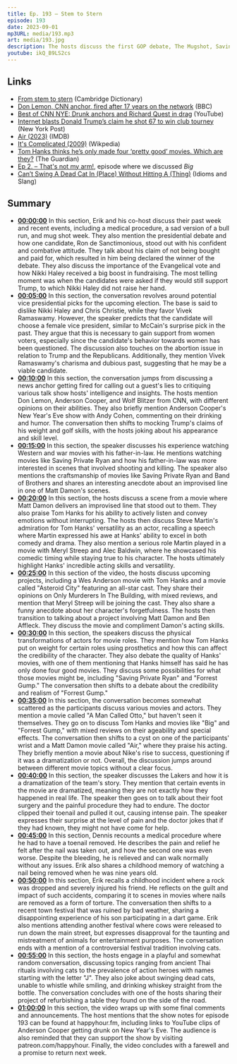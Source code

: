 ```yaml
---
title: Ep. 193 – Stem to Stern
episode: 193
date: 2023-09-01
mp3URL: media/193.mp3
art: media/193.jpg
description: The hosts discuss the first GOP debate, The Mugshot, Saving Private Ryan, Tom Hanks is amazing (except in Elvis), Matt Damon was overweight in Air, Erik doesn't love Forrest Gump, Dennis had some toenails removed, and Erik removed a childhood friend's fingernail once.
youtube: ikQ_B9LS2cs
---
```


## Links

- [From stem to stern](https://dictionary.cambridge.org/dictionary/english/from-stem-to-stern) (Cambridge Dictionary)
- [Don Lemon, CNN anchor, fired after 17 years on the network](https://www.bbc.com/news/world-us-canada-65380349) (BBC)
- [Best of CNN NYE: Drunk anchors and Richard Quest in drag](https://www.youtube.com/watch?v=7x7Bqi7xru0) (YouTube)
- [Internet blasts Donald Trump’s claim he shot 67 to win club tourney](https://nypost.com/2023/08/26/internet-blasts-trumps-claim-he-won-club-tournament-with-67/) (New York Post)
- [Air (2023)](https://www.imdb.com/title/tt16419074/) (IMDB)
- [It's Complicated (2009)](https://en.wikipedia.org/wiki/It%27s_Complicated_(film)) (Wikpedia)
- [Tom Hanks thinks he’s only made four ‘pretty good’ movies. Which are they?](https://www.theguardian.com/film/2022/sep/28/tom-hanks-novel-actor-four-good-movies) (The Guardian)
- [Ep 2. – That's not my arm!](https://happyhour.fm/002), episode where we discussed *Big*
- [Can’t Swing A Dead Cat In (Place) Without Hitting A (Thing)](https://www.idiomsandslang.com/cant-swing-a-dead-cat-in-place-without-hitting-a-thing/) (Idioms and Slang)

## Summary

- **[00:00:00](https://youtube.com/watch?v=ikQ_B9LS2cs&t=0)** In this section, Erik and his co-host discuss their past week and recent events, including a medical procedure, a sad version of a bull run, and mug shot week. They also mention the presidential debate and how one candidate, Ron de Sanctimonious, stood out with his confident and combative attitude. They talk about his claim of not being bought and paid for, which resulted in him being declared the winner of the debate. They also discuss the importance of the Evangelical vote and how Nikki Haley received a big boost in fundraising. The most telling moment was when the candidates were asked if they would still support Trump, to which Nikki Haley did not raise her hand.
- **[00:05:00](https://youtube.com/watch?v=ikQ_B9LS2cs&t=300)** In this section, the conversation revolves around potential vice presidential picks for the upcoming election. The base is said to dislike Nikki Haley and Chris Christie, while they favor Vivek Ramaswamy. However, the speaker predicts that the candidate will choose a female vice president, similar to McCain's surprise pick in the past. They argue that this is necessary to gain support from women voters, especially since the candidate's behavior towards women has been questioned. The discussion also touches on the abortion issue in relation to Trump and the Republicans. Additionally, they mention Vivek Ramaswamy's charisma and dubious past, suggesting that he may be a viable candidate.
- **[00:10:00](https://youtube.com/watch?v=ikQ_B9LS2cs&t=600)** In this section, the conversation jumps from discussing a news anchor getting fired for calling out a guest's lies to critiquing various talk show hosts' intelligence and insights. The hosts mention Don Lemon, Anderson Cooper, and Wolf Blitzer from CNN, with different opinions on their abilities. They also briefly mention Anderson Cooper's New Year's Eve show with Andy Cohen, commenting on their drinking and humor. The conversation then shifts to mocking Trump's claims of his weight and golf skills, with the hosts joking about his appearance and skill level.
- **[00:15:00](https://youtube.com/watch?v=ikQ_B9LS2cs&t=900)** In this section, the speaker discusses his experience watching Western and war movies with his father-in-law. He mentions watching movies like Saving Private Ryan and how his father-in-law was more interested in scenes that involved shooting and killing. The speaker also mentions the craftsmanship of movies like Saving Private Ryan and Band of Brothers and shares an interesting anecdote about an improvised line in one of Matt Damon's scenes.
- **[00:20:00](https://youtube.com/watch?v=ikQ_B9LS2cs&t=1200)** In this section, the hosts discuss a scene from a movie where Matt Damon delivers an improvised line that stood out to them. They also praise Tom Hanks for his ability to actively listen and convey emotions without interrupting. The hosts then discuss Steve Martin's admiration for Tom Hanks' versatility as an actor, recalling a speech where Martin expressed his awe at Hanks' ability to excel in both comedy and drama. They also mention a serious role Martin played in a movie with Meryl Streep and Alec Baldwin, where he showcased his comedic timing while staying true to his character. The hosts ultimately highlight Hanks' incredible acting skills and versatility.
- **[00:25:00](https://youtube.com/watch?v=ikQ_B9LS2cs&t=1500)** In this section of the video, the hosts discuss upcoming projects, including a Wes Anderson movie with Tom Hanks and a movie called "Asteroid City" featuring an all-star cast. They share their opinions on Only Murderers In The Building, with mixed reviews, and mention that Meryl Streep will be joining the cast. They also share a funny anecdote about her character's forgetfulness. The hosts then transition to talking about a project involving Matt Damon and Ben Affleck. They discuss the movie and compliment Damon's acting skills.
- **[00:30:00](https://youtube.com/watch?v=ikQ_B9LS2cs&t=1800)** In this section, the speakers discuss the physical transformations of actors for movie roles. They mention how Tom Hanks put on weight for certain roles using prosthetics and how this can affect the credibility of the character. They also debate the quality of Hanks' movies, with one of them mentioning that Hanks himself has said he has only done four good movies. They discuss some possibilities for what those movies might be, including "Saving Private Ryan" and "Forrest Gump." The conversation then shifts to a debate about the credibility and realism of "Forrest Gump."
- **[00:35:00](https://youtube.com/watch?v=ikQ_B9LS2cs&t=2100)** In this section, the conversation becomes somewhat scattered as the participants discuss various movies and actors. They mention a movie called "A Man Called Otto," but haven't seen it themselves. They go on to discuss Tom Hanks and movies like "Big" and "Forrest Gump," with mixed reviews on their ageability and special effects. The conversation then shifts to a cyst on one of the participants' wrist and a Matt Damon movie called "Air," where they praise his acting. They briefly mention a movie about Nike's rise to success, questioning if it was a dramatization or not. Overall, the discussion jumps around between different movie topics without a clear focus.
- **[00:40:00](https://youtube.com/watch?v=ikQ_B9LS2cs&t=2400)** In this section, the speaker discusses the Lakers and how it is a dramatization of the team's story. They mention that certain events in the movie are dramatized, meaning they are not exactly how they happened in real life. The speaker then goes on to talk about their foot surgery and the painful procedure they had to endure. The doctor clipped their toenail and pulled it out, causing intense pain. The speaker expresses their surprise at the level of pain and the doctor jokes that if they had known, they might not have come for help.
- **[00:45:00](https://youtube.com/watch?v=ikQ_B9LS2cs&t=2700)** In this section, Dennis recounts a medical procedure where he had to have a toenail removed. He describes the pain and relief he felt after the nail was taken out, and how the second one was even worse. Despite the bleeding, he is relieved and can walk normally without any issues. Erik also shares a childhood memory of watching a nail being removed when he was nine years old.
- **[00:50:00](https://youtube.com/watch?v=ikQ_B9LS2cs&t=3000)** In this section, Erik recalls a childhood incident where a rock was dropped and severely injured his friend. He reflects on the guilt and impact of such accidents, comparing it to scenes in movies where nails are removed as a form of torture. The conversation then shifts to a recent town festival that was ruined by bad weather, sharing a disappointing experience of his son participating in a dart game. Erik also mentions attending another festival where cows were released to run down the main street, but expresses disapproval for the taunting and mistreatment of animals for entertainment purposes. The conversation ends with a mention of a controversial festival tradition involving cats.
- **[00:55:00](https://youtube.com/watch?v=ikQ_B9LS2cs&t=3300)** In this section, the hosts engage in a playful and somewhat random conversation, discussing topics ranging from ancient Thai rituals involving cats to the prevalence of action heroes with names starting with the letter "J". They also joke about swinging dead cats, unable to whistle while smiling, and drinking whiskey straight from the bottle. The conversation concludes with one of the hosts sharing their project of refurbishing a table they found on the side of the road.
- **[01:00:00](https://youtube.com/watch?v=ikQ_B9LS2cs&t=3600)** In this section, the video wraps up with some final comments and announcements. The host mentions that the show notes for episode 193 can be found at happyhour.fm, including links to YouTube clips of Anderson Cooper getting drunk on New Year's Eve. The audience is also reminded that they can support the show by visiting patreon.com/happyhour. Finally, the video concludes with a farewell and a promise to return next week.